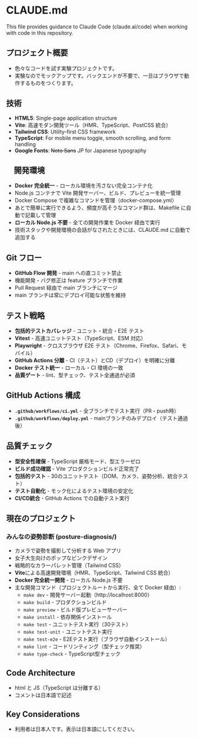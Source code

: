 # CLAUDE.md

This file provides guidance to Claude Code (claude.ai/code) when working with code in this repository.

## プロジェクト概要

- 色々なコードを試す実験プロジェクトです。
- 実験なのでモックアップです。バックエンドが不要で、一旦はブラウザで動作するものをつくります。

## 技術

- **HTML5**: Single-page application structure
- **Vite**: 高速モダン開発ツール（HMR、TypeScript、PostCSS 統合）
- **Tailwind CSS**: Utility-first CSS framework
- **TypeScript**: For mobile menu toggle, smooth scrolling, and form handling
- **Google Fonts**: ~~Noto Sans~~ JP for Japanese typography

## 　開発環境

- **Docker 完全統一** - ローカル環境を汚さない完全コンテナ化
- Node.js コンテナで Vite 開発サーバー、ビルド、プレビューを統一管理
- Docker Compose で複雑なコマンドを管理（docker-compose.yml）
- あとで簡単に実行できるよう、頻度が高そうなコマンド群は、Makefile に自動で記載して管理
- **ローカル Node.js 不要** - 全ての開発作業を Docker 経由で実行
- 技術スタックや開発環境の会話がなされたときには、CLAUDE.md に自動で追加する

## Git フロー

- **GitHub Flow 開発** - main への直コミット禁止
- 機能開発・バグ修正は feature ブランチで作業
- Pull Request 経由で main ブランチにマージ
- main ブランチは常にデプロイ可能な状態を維持

## テスト戦略

- **包括的テストカバレッジ** - ユニット・統合・E2E テスト
- **Vitest** - 高速ユニットテスト（TypeScript、ESM 対応）
- **Playwright** - クロスブラウザ E2E テスト（Chrome、Firefox、Safari、モバイル）
- **GitHub Actions 分離** - CI（テスト）とCD（デプロイ）を明確に分離
- **Docker テスト統一** - ローカル・CI 環境の一致
- **品質ゲート** - lint、型チェック、テスト全通過が必須

## GitHub Actions 構成

- **`.github/workflows/ci.yml`** - 全ブランチでテスト実行（PR・push時）
- **`.github/workflows/deploy.yml`** - mainブランチのみデプロイ（テスト通過後）

## 品質チェック

- **型安全性確保** - TypeScript 厳格モード、型エラーゼロ
- **ビルド成功確認** - Vite プロダクションビルド正常完了
- **包括的テスト** - 30のユニットテスト（DOM、カメラ、姿勢分析、統合テスト）
- **テスト自動化** - モック化によるテスト環境の安定化
- **CI/CD統合** - GitHub Actions での自動テスト実行

## 現在のプロジェクト

### みんなの姿勢診断 (posture-diagnosis/)

- カメラで姿勢を撮影して分析する Web アプリ
- 女子大生向けのポップなピンクデザイン
- 戦略的なカラーパレット管理（Tailwind CSS）
- **Vite**による高速開発環境（HMR、TypeScript、Tailwind CSS 統合）
- **Docker 完全統一開発** - ローカル Node.js 不要
- 主な開発コマンド（プロジェクトルートから実行、全て Docker 経由）:
  - `make dev` - 開発サーバー起動（http://localhost:8000）
  - `make build` - プロダクションビルド
  - `make preview` - ビルド版プレビューサーバー
  - `make install` - 依存関係インストール
  - `make test` - ユニットテスト実行（30テスト）
  - `make test-unit` - ユニットテスト実行
  - `make test-e2e` - E2Eテスト実行（ブラウザ自動インストール）
  - `make lint` - コードリンティング（型チェック推奨）
  - `make type-check` - TypeScript型チェック

## Code Architecture

- html と JS（TypeScript は分離する）
- コメントは日本語で記述

## Key Considerations

- 利用者は日本人です。表示は日本語にしてください。
